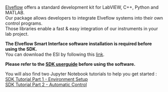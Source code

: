 [Elveflow](https://elveflow.com) offers a standard development kit for LabVIEW, C++, Python and MATLAB.  
Our package allows developers to integrate Elveflow systems into their own control programs.  
Those libraries enable a fast & easy integration of our instruments in your lab project.  

**The Elveflow Smart Interface software installation is required before using the SDK.**  
You can download the ESI by following this [link](https://www.elveflow.com/microfluidic-products/microfluidics-software/elveflow-software-sdk/ "Elveflow Software & SDK").  

**Please refer to the [SDK userguide](User%20Guide%20SDK%20V3_06_00.pdf) before using the software.**

You will also find two Jupyter Notebook tutorials to help you get started :  
[SDK Tutorial Part 1 - Environment Setup](SDK%20Tutorial%20Part%201%20-%20Env.%20Setup.ipynb)  
[SDK Tutorial Part 2 - Automatic Control](SDK%20Tutorial%20Part%202%20-%20Automatic%20Control.ipynb)  
